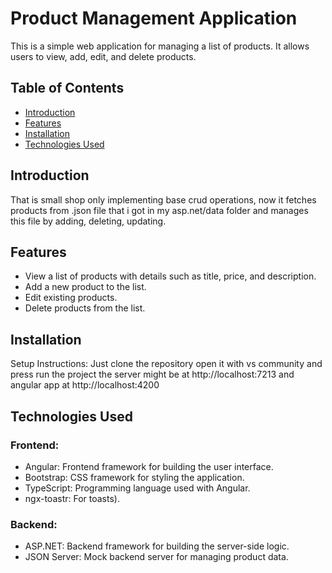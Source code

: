 # Product Management Application
This is a simple web application for managing a list of products. It allows users to view, add, edit, and delete products.

## Table of Contents

- [Introduction](#introduction)
- [Features](#features)
- [Installation](#installation)
- [Technologies Used](#Technologies)

## Introduction

That is small shop only implementing base crud operations, now it fetches products from .json file that i got in my asp.net/data folder and manages this file by adding, deleting, updating.

## Features

- View a list of products with details such as title, price, and description.
- Add a new product to the list.
- Edit existing products.
- Delete products from the list.


## Installation

Setup Instructions:
Just clone the repository open it with vs community and press run the project
the server might be at http://localhost:7213 and angular app at http://localhost:4200

## Technologies Used

### Frontend:
- Angular: Frontend framework for building the user interface.
- Bootstrap: CSS framework for styling the application.
- TypeScript: Programming language used with Angular.
- ngx-toastr: For toasts).

### Backend:
- ASP.NET: Backend framework for building the server-side logic.
- JSON Server: Mock backend server for managing product data.

